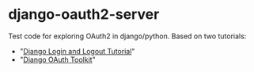 # django-oauth2-server

Test code for exploring OAuth2 in django/python. Based on two tutorials:
- "[Django Login and Logout Tutorial](https://learndjango.com/tutorials/django-login-and-logout-tutorial)" 
- "[Django OAuth Toolkit](https://django-oauth-toolkit.readthedocs.io/en/latest/tutorial/tutorial.html)"
